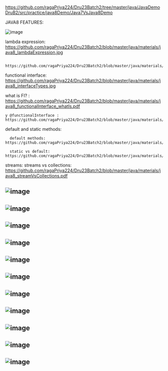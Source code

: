 https://github.com/ragaPriya224/Dru23Batch2/tree/master/java/JavaDemoDruB2/src/practice/java8Demo/Java7VsJava8Demo

JAVA8 FEATURES:

![image](https://github.com/ragaPriya224/Dru23Batch1/assets/90038032/b65ee1e2-80cb-4d62-89f1-550e6136c9f1)

lambda expression: https://github.com/ragaPriya224/Dru23Batch2/blob/master/java/materials/java8_lambdaExpression.jpg

                    https://github.com/ragaPriya224/Dru23Batch2/blob/master/java/materials/java8_DifferentLambdaSyntax.png

functional interface: https://github.com/ragaPriya224/Dru23Batch2/blob/master/java/materials/java8_interfaceTypes.jpg

   what is FI? :  https://github.com/ragaPriya224/Dru23Batch2/blob/master/java/materials/java8_functionalInterface_whatIs.pdf

    y @functionalInterface :  https://github.com/ragaPriya224/Dru23Batch2/blob/master/java/materials/java8_FI_y_annotation.pdf
  
 default and static methods: 
 
      default methods: https://github.com/ragaPriya224/Dru23Batch2/blob/master/java/materials/java8_defaultMethod_why.pdf
      
      static vs default: https://github.com/ragaPriya224/Dru23Batch2/blob/master/java/materials/java8_staticVsdefault.pdf
      

streams: streams vs collections: https://github.com/ragaPriya224/Dru23Batch2/blob/master/java/materials/java8_streamVsCollections.pdf




![image](https://github.com/ragaPriya224/Dru23Batch1/assets/90038032/6293e590-4a88-4616-842f-cfd61e60b928)
---------------------------------------------------------------------------------------------------------------------
![image](https://github.com/ragaPriya224/Dru23Batch1/assets/90038032/9c1637fc-e849-473f-a1cb-490138fdb0ce)
---------------------------------------------------------------------------------------------------------------------
![image](https://github.com/ragaPriya224/Dru23Batch1/assets/90038032/58cac60b-cf16-42dc-8e50-e25cdb3fbe81)
---------------------------------------------------------------------------------------------------------------------
![image](https://github.com/ragaPriya224/Dru23Batch1/assets/90038032/6863b63d-83e4-458a-bee9-77f24e9514aa)
---------------------------------------------------------------------------------------------------------------------
![image](https://github.com/ragaPriya224/Dru23Batch1/assets/90038032/cf2f63cd-0eb4-4809-b976-4b913d47abc1)
---------------------------------------------------------------------------------------------------------------------
![image](https://github.com/ragaPriya224/Dru23Batch1/assets/90038032/af5ceb3e-046c-4a87-99fe-a43b3b63fef0)
---------------------------------------------------------------------------------------------------------------------
![image](https://github.com/ragaPriya224/Dru23Batch1/assets/90038032/3880b952-f565-4dda-a191-574613b101ff)
---------------------------------------------------------------------------------------------------------------------
![image](https://github.com/ragaPriya224/Dru23Batch1/assets/90038032/e5db9ec5-3629-4c24-a13c-4b1eb3cad870)
---------------------------------------------------------------------------------------------------------------------
![image](https://github.com/ragaPriya224/Dru23Batch1/assets/90038032/ee12365e-3e99-49f5-83cf-0e2968b2c975)
---------------------------------------------------------------------------------------------------------------------
![image](https://github.com/ragaPriya224/Dru23Batch1/assets/90038032/f663fcc9-6983-4215-8946-047789fea0e1)
---------------------------------------------------------------------------------------------------------------------
![image](https://github.com/ragaPriya224/Dru23Batch1/assets/90038032/01cada93-7d66-4855-b63e-5d73fd3a1477)
---------------------------------------------------------------------------------------------------------------------
